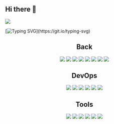 ## Hi there 👋

<img src="https://capsule-render.vercel.app/api?type=transparent&color=auto&height=300&section=header&text=Shaun&fontSize=90" />

[![Typing SVG](https://readme-typing-svg.demolab.com/?lines=안녕하세요+코딩도+맛있게+백엔드개발자+김민재+입니다;)](https://git.io/typing-svg)
<div style="text-align: center;">
  <h2>Back</h2>
  <img src="https://img.shields.io/badge/kotlin-7F52FF.svg?style=for-the-badge&logo=kotlin&logoColor=F18E33" />
  <img src="https://img.shields.io/badge/Java-007396.svg?style=for-the-badge&logo=java&logoColor=white" />
  <img src="https://img.shields.io/badge/Spring%20Boot-6DB33F.svg?style=for-the-badge&logo=spring-boot&logoColor=white" />
  <img src="https://img.shields.io/badge/Hibernate-59666C.svg?style=for-the-badge&logo=hibernate&logoColor=white" />
  <img src="https://img.shields.io/badge/Redis-DC382D.svg?style=for-the-badge&logo=redis&logoColor=white" />
  <img src="https://img.shields.io/badge/Gradle-02303A.svg?style=for-the-badge&logo=gradle&logoColor=white" />
  <img src="https://img.shields.io/badge/JUnit5-25A162.svg?style=for-the-badge&logo=junit5&logoColor=white" />
  <img src="https://img.shields.io/badge/Spring%20Data%20Redis-6DB33F.svg?style=for-the-badge&logo=spring&logoColor=white" />
</div>

<div style="text-align: center; margin-top: 20px;">
  <h2>DevOps</h2>
  <img src="https://img.shields.io/badge/AWS-232F3E.svg?style=for-the-badge&logo=amazon-aws&logoColor=white" />
  <img src="https://img.shields.io/badge/Azure-0078D4.svg?style=for-the-badge&logo=microsoft-azure&logoColor=white" />
  <img src="https://img.shields.io/badge/Naver%20Cloud%20Platform-03C75A.svg?style=for-the-badge&logo=naver&logoColor=white" />
  <img src="https://img.shields.io/badge/MySQL-4479A1.svg?style=for-the-badge&logo=mysql&logoColor=white" />
  <img src="https://img.shields.io/badge/PostgreSQL-4169E1.svg?style=for-the-badge&logo=postgresql&logoColor=white" />
  <img src="https://img.shields.io/badge/MongoDB-47A248.svg?style=for-the-badge&logo=mongodb&logoColor=white" />
</div>

<div style="text-align: center; margin-top: 20px;">
  <h2>Tools</h2>
  <img src="https://img.shields.io/badge/Slack-4A154B.svg?style=for-the-badge&logo=slack&logoColor=white" />
  <img src="https://img.shields.io/badge/IntelliJ%20IDEA-000000.svg?style=for-the-badge&logo=intellij-idea&logoColor=white" />
  <img src="https://img.shields.io/badge/Figma-F24E1E.svg?style=for-the-badge&logo=figma&logoColor=white" />
  <img src="https://img.shields.io/badge/GitHub-181717.svg?style=for-the-badge&logo=github&logoColor=white" />
  <img src="https://img.shields.io/badge/Jira-0052CC.svg?style=for-the-badge&logo=jira&logoColor=white" />
  <img src="https://img.shields.io/badge/Bitbucket-0052CC.svg?style=for-the-badge&logo=bitbucket&logoColor=white" />
</div>






